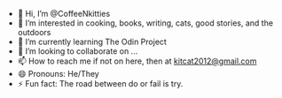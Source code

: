 - 👋 Hi, I’m @CoffeeNkitties
- 👀 I’m interested in cooking, books, writing, cats, good stories, and the outdoors
- 🌱 I’m currently learning The Odin Project
- 💞️ I’m looking to collaborate on ...
- 📫 How to reach me if not on here, then at kitcat2012@gmail.com
- 😄 Pronouns: He/They
- ⚡ Fun fact: The road between do or fail is try.

<!---
CoffeeNkitties/CoffeeNkitties is a ✨ special ✨ repository because its `README.md` (this file) appears on your GitHub profile.
You can click the Preview link to take a look at your changes.
--->
